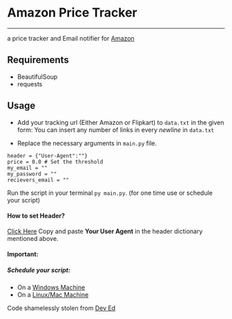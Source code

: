 # Amazon Price Tracker
***
a price tracker and Email notifier for [Amazon](https://www.amazon.in)

## Requirements
- BeautifulSoup
- requests
   
## Usage

- Add your tracking url (Either Amazon or Flipkart) to `data.txt` in the given form:
<E-commerce Product URL><SPACE><Threshold Price>
You can insert any number of links in every *newline* in `data.txt`

- Replace the necessary arguments in `main.py` file.
```
header = {"User-Agent":""}
price = 0.0 # Set the threshold
my_email = ""
my_password = ""
recievers_email = ""
```
Run the script in your terminal `py main.py`. (for one time use or schedule your script)

#### How to set Header?
[Click Here](https://www.google.com/search?client=firefox-b-d&q=my+user+agent)
Copy and paste **Your User Agent** in the header dictionary mentioned above.

#### Important:
##### Schedule your script:
- On a [Windows Machine](https://www.youtube.com/watch?v=n2Cr_YRQk7o)  
- On a [Linux/Mac Machine](https://www.youtube.com/watch?v=QZJ1drMQz1A)


Code shamelessly stolen from [Dev Ed](https://www.youtube.com/channel/UClb90NQQcskPUGDIXsQEz5Q)